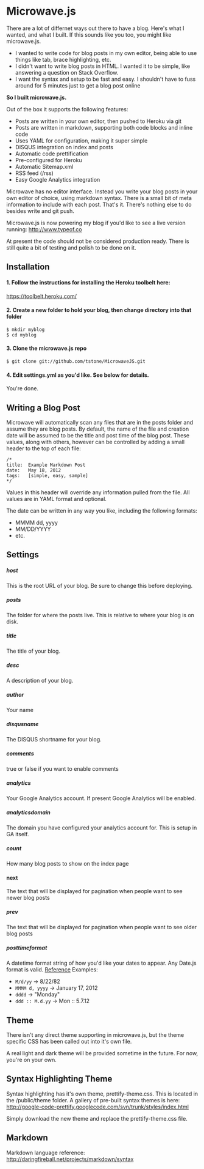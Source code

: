 Microwave.js
============

There are a lot of differnet ways out there to have a blog.  Here's what I wanted, and what I built.  If this sounds like you too, you might like microwave.js.

- I wanted to write code for blog posts in my own editor, being able to use things like tab, brace highlighting, etc.
- I didn't want to write blog posts in HTML.  I wanted it to be simple, like answering a question on Stack Overflow.
- I want the syntax and setup to be fast and easy.  I shouldn't have to fuss around for 5 minutes just to get a blog post online

**So I built microwave.js.**

Out of the box it supports the following features:

- Posts are written in your own editor, then pushed to Heroku via git
- Posts are written in markdown, supporting both code blocks and inline code
- Uses YAML for configuration, making it super simple
- DISQUS integration on index and posts
- Automatic code prettification
- Pre-configured for Heroku
- Automatic Sitemap.xml
- RSS feed (/rss)
- Easy Google Analytics integration

Microwave has no editor interface.  Instead you write your blog posts in your own editor of choice, using markdown syntax.  There is a small bit of meta information to include with each post.  That's it.  There's nothing else to do besides write and git push.

Microwave.js is now powering my blog if you'd like to see a live version running: http://www.typeof.co

At present the code should not be considered production ready.  There is still quite a bit of testing and polish to be done on it.

Installation
------------

#### 1. Follow the instructions for installing the Heroku toolbelt here:
https://toolbelt.heroku.com/

#### 2. Create a new folder to hold your blog, then change directory into that folder

````
$ mkdir myblog
$ cd myblog
````

#### 3. Clone the microwave.js repo

````
$ git clone git://github.com/tstone/MicrowaveJS.git
````

#### 4. Edit settings.yml as you'd like.  See below for details.

You're done.

Writing a Blog Post
-------------------

Microwave will automatically scan any files that are in the posts folder and assume they are blog posts.  By default, the name of the file and creation date will be assumed to be the title and post time of the blog post.  These values, along with others, however can be controlled by adding a small header to the top of each file:

```
/*
title:  Example Markdown Post
date:   May 18, 2012
tags:   [simple, easy, sample]
*/
```

Values in this header will override any information pulled from the file.  All values are in YAML format and optional.

The date can be written in any way you like, including the following formats:

- MMMM dd, yyyy
- MM/DD/YYYY
- etc.


Settings
--------

##### host
This is the root URL of your blog.  Be sure to change this before deploying.

##### posts
The folder for where the posts live.  This is relative to where your blog is on disk.

##### title
The title of your blog.

##### desc
A description of your blog.

##### author
Your name

##### disqusname
The DISQUS shortname for your blog.

##### comments
true or false if you want to enable comments

##### analytics
Your Google Analytics account.  If present Google Analytics will be enabled.

##### analyticsdomain
The domain you have configured your analytics account for.  This is setup in GA itself.

##### count
How many blog posts to show on the index page

#### next
The text that will be displayed for pagination when people want to see newer blog posts

##### prev
The text that will be displayed for pagination when people want to see older blog posts

##### posttimeformat
A datetime format string of how you'd like your dates to appear.  Any Date.js format is valid.  [Reference](http://code.google.com/p/datejs/wiki/FormatSpecifiers)
Examples:
- `M/d/yy` -> 8/22/82
- `MMMM d, yyyy` -> January 17, 2012
- `dddd` -> "Monday"
- `ddd :: M.d.yy` -> Mon :: 5.7.12

Theme
-----

There isn't any direct theme supporting in microwave.js, but the theme specific CSS has been called out into it's own file.

A real light and dark theme will be provided sometime in the future.  For now, you're on your own.

Syntax Highlighting Theme
-------------------------

Syntax highlighting has it's own theme, prettify-theme.css.  This is located in the /public/theme folder.  A gallery of pre-built syntax themes is here:
http://google-code-prettify.googlecode.com/svn/trunk/styles/index.html

Simply download the new theme and replace the prettify-theme.css file.


Markdown
--------
Markdown language reference: http://daringfireball.net/projects/markdown/syntax
